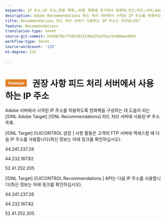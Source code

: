 ```yaml
---
keywords: IP 주소;IP 주소;허용 목록;;허용 목록에 추가하다 방화벽;최근;피드;서버;Adobe marketing cloud;recommendations
description: Adobe Recommendations 피드 처리 서버에서 시작된 IP 주소를 허용하도록 방화벽을 구성하는 데 도움이 되는 IP 주소 목록을 봅니다.
title: Recommendations 피드 처리 서버가 사용하는 IP 주소는 무엇입니까?
feature: Recommendations
translation-type: tm+mt
source-git-commit: b43db79ef75851921636e33e47bac5a906aed6b6
workflow-type: tm+mt
source-wordcount: '128'
ht-degree: 11%

---
```



# ![PREMIUM](/help/assets/premium.png) 권장 사항 피드 처리 서버에서 사용하는 IP 주소

Adobe 서버에서 시작된 IP 주소를 허용하도록 방화벽을 구성하는 데 도움이 되는 [!DNL Adobe Target] [!DNL Recommendations] 피드 처리 서버에 사용된 IP 주소 목록.

[!DNL Target] [!UICONTROL 권장 ] 사항 활동은 고객의 FTP 서버에 액세스할 때 다음 IP 주소를 사용합니다(최신 정보는 아래 링크를 확인하십시오).

44.241.237.28

44.232.167.82

52.41.252.205

[!DNL Target] [!UICONTROL Recommendations ] API는 다음 IP 주소를 사용합니다(최신 정보는 아래 링크를 확인하십시오).

44.241.237.28

44.232.167.82

52.41.252.205
